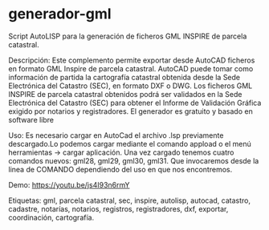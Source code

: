 # generador-gml
Script AutoLISP para la generación de ficheros GML INSPIRE de parcela catastral.

Descripción: Este complemento permite exportar desde AutoCAD ficheros en formato GML Inspire de parcela catastral. AutoCAD puede tomar como información de partida la cartografía catastral obtenida desde la Sede Electrónica del Catastro (SEC), en formato DXF o DWG. Los ficheros GML INSPIRE de parcela catastral obtenidos podrá ser validados en la Sede Electrónica del Catastro (SEC) para obtener el Informe de Validación Gráfica exigido por notarios y registradores. El generador es gratuito y basado en software libre

Uso: Es necesario cargar en AutoCad  el archivo .lsp previamente descargado.Lo podemos cargar  mediante el comando appload o el menú herramientas -> cargar aplicación. 
Una vez cargado tenemos cuatro comandos nuevos: gml28, gml29, gml30, gml31. Que invocaremos desde la linea de COMANDO dependiendo del uso en que nos encontremos. 

Demo: https://youtu.be/js4I93n6rmY

Etiquetas: gml, parcela catastral, sec, inspire, autolisp, autocad, catastro, cadastre, notarías, notarios, registros, registradores, dxf, exportar, coordinación, cartografía.

